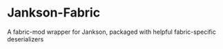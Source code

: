 # Jankson-Fabric
A fabric-mod wrapper for Jankson, packaged with helpful fabric-specific deserializers
